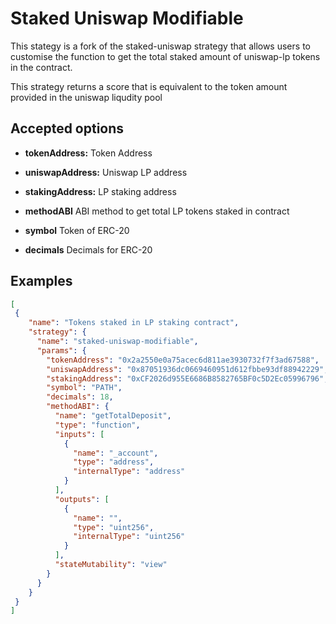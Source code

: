 # Staked Uniswap Modifiable

This stategy is a fork of the staked-uniswap strategy that allows users to customise the function to get the total staked amount of uniswap-lp tokens in the contract.

This strategy returns a score that is equivalent to the token amount provided in the uniswap liqudity pool
## Accepted options

- **tokenAddress:** Token Address

- **uniswapAddress:** Uniswap LP address

- **stakingAddress:** LP staking address

- **methodABI** ABI method to get total LP tokens staked in contract

- **symbol** Token of ERC-20

- **decimals** Decimals for ERC-20

## Examples

```JSON
[
 {
    "name": "Tokens staked in LP staking contract",
    "strategy": {
      "name": "staked-uniswap-modifiable",
      "params": {
        "tokenAddress": "0x2a2550e0a75acec6d811ae3930732f7f3ad67588",
        "uniswapAddress": "0x87051936dc0669460951d612fbbe93df88942229",
        "stakingAddress": "0xCF2026d955E6686B8582765BF0c5D2Ec05996796",
        "symbol": "PATH",
        "decimals": 18,
        "methodABI": {
          "name": "getTotalDeposit",
          "type": "function",
          "inputs": [
            {
              "name": "_account",
              "type": "address",
              "internalType": "address"
            }
          ],
          "outputs": [
            {
              "name": "",
              "type": "uint256",
              "internalType": "uint256"
            }
          ],
          "stateMutability": "view"
        }
      }
    }
 }
]
```